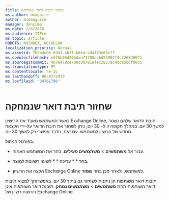 ```yaml
---
title: שחזור תיבת דואר שנמחקה
ms.author: dmaguire
author: msdmaguire
manager: dansimp
ms.date: 2/8/2018
ms.audience: ITPro
ms.topic: article
ROBOTS: NOINDEX, NOFOLLOW
localization_priority: Normal
ms.assetid: 7b5b4e06-6943-4b2f-b8e4-cdaf13e65c77
ms.openlocfilehash: ed76b06d20bdaa74708ac6d95902f4c726838071
ms.sourcegitcommit: 4b7e478ce700c0b781efec3857ac4dce5bdf00c6
ms.translationtype: MT
ms.contentlocale: he-IL
ms.lasthandoff: 06/07/2019
ms.locfileid: "34761796"
---
```

# <a name="restore-a-deleted-mailbox"></a>שחזור תיבת דואר שנמחקה

כאשר המשתמש מאבד את הרישיון Exchange Online, תיבת הדואר שלהם נשמר למשך 30 יום. במהלך תקופה זו ל- 30 יום, ניתן לשחזר את תיבת הדואר על-ידי הקצאה מחדש של הרשיון למשתמש. עם זאת, הדבר אפשרי רק למשך 30 יום.
  
בפורטל הניהול:
  
- עבור אל **משתמשים** \> **משתמשים פעילים**. בחר את המשתמש האמור.
    
- בחר * * עריכה * * לשינוי רשיונות למוצר. 
    
- הקצה את הרשיון Exchange Online למשתמש, ולאחר מכן בחר **שמור**.
    
תיבות דואר משותפות הן ניתנות לשחזור גם בתוך 30 יום. באפשרותך למצוא תיבות דואר משותפות תחת **משתמשים** \> **משתמשים נמחק**. תיבות דואר משותפות אינן דורשות רשיון של Exchange Online.
  


